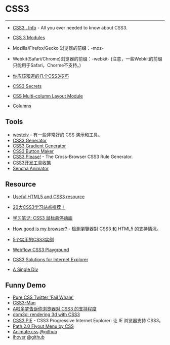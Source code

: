 
# CSS3

----

* [CSS3 . Info](http://www.css3.info/) - All you ever needed to know about CSS3.
* [CSS 3 Modules](http://vidasp.net/css3/)
* Mozilla/Firefox/Gecko 浏览器的前缀：-moz-
* Webkit(Safari/Chrome)浏览器的前缀：-webkit- (注意，一些Webkit的前缀只能用于Safari，Chorme不支持。)
* [你应该知道的几个CSS3技巧](http://www.cnbeta.com/articles/107729.htm)
* [CSS3 Secrets](http://lea.verou.me/css3-secrets/#intro)

* [CSS Multi-column Layout Module](http://www.w3.org/TR/css3-multicol/)
* [Columns](http://www.quirksmode.org/css/multicolumn.html)

## Tools

* [westciv](http://westciv.com/) - 有一些非常好的 CSS 演示和工具。
* [CSS3 Generator](http://www.css3generator.com/)
* [CSS3 Gradient Generator](http://gradients.glrzad.com/)
* [CSS3 Button Maker](http://css-tricks.com/examples/ButtonMaker/)
* [CSS3 Please!](http://css3please.com/) - The Cross-Browser CSS3 Rule Generator.
* [CSS3开发工具收集](http://www.qianduan.net/css3-development-tools-collection.html)
* [Sencha Animator](http://www.sencha.com/products/animator/)

## Resource

* [Useful HTML5 and CSS3 resource](http://www.last-child.com/html5-helpful-links/)
* [20大CSS3学习站点推荐！](http://nx365.net/2009/02/20%E4%B8%AA%E6%9C%89%E7%94%A8%E7%9A%84css3%E5%AD%A6%E4%B9%A0%E7%AB%99%E7%82%B9%E6%8E%A8%E8%8D%90%EF%BC%81/)
* [学习笔记: CSS3 鼠标悬停动画](http://fis.io/css-3-hover-animations.html)
* [How good is my browser?](http://www.findmebyip.com/#target-selector) - 檢測瀏覽器對 CSS3 和 HTML5 的支持情況。
* [5个实用的CSS3实例](http://www.cnbeta.com/articles/113068.htm)
* [Webflow CSS3 Playground](http://playground.webflow.com/)

* [CSS3 Solutions for Internet Explorer](http://www.smashingmagazine.com/2010/04/28/css3-solutions-for-internet-explorer/)
* [A Single Div](http://a.singlediv.com/)

## Funny Demo

* [Pure CSS Twitter 'Fail Whale'](http://www.subcide.com/experiments/fail-whale/)
* [CSS3-Man](http://www.optimum7.com/css3-man/animation.html)
* [A啦多梦告诉你浏览器对 CSS3 的支持程度](http://knb.im/css3/)
* [dom3d: rendering 3d with CSS3](http://jlongster.com/s/dom3d/)
* [CSS3 PIE](http://css3pie.com/) - CSS3 Progressive Internet Explorer: 让 IE 浏览器支持 CSS3。
* [Path 2.0 Flyout Menu by CSS](http://sparanoid.com/lab/path-menu/)
* [Animate.css](http://daneden.me/animate/)
    [@github](https://github.com/daneden/animate.css)
* [ihover](http://gudh.github.io/ihover/dist/index.html)
  [@github](https://github.com/gudh/ihover)
